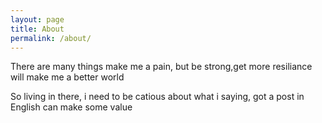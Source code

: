 ```yaml
---
layout: page
title: About
permalink: /about/
---
```


There are many things make me a pain, but be strong,get more resiliance will make me a better world

So living in there, i need to be catious about what i saying, got a post in English can make some value

